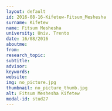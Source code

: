 ```yaml
---
layout: default 
id: 2016-08-16-Kifetew-Fitsum_Meshesha
surname: Kifetew
name: Fitsum Meshesha
university: Univ. Trento
date: 16/08/2016
aboutme: 
from: 
research_topic: 
subtitle: 
advisor: 
keywords: 
website: 
img: no_picture.jpg
thumbnail: no_picture_thumb.jpg
alt: Fitsum Meshesha Kifetew
modal-id: stud27
---
```

